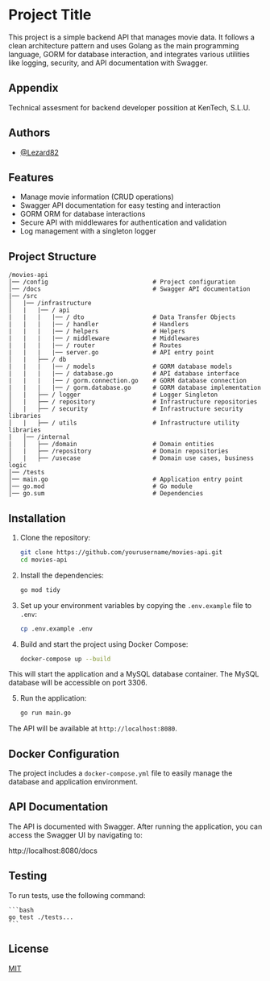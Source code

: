 
# Project Title

This project is a simple backend API that manages movie data. It follows a clean architecture pattern and uses Golang as the main programming language, GORM for database interaction, and integrates various utilities like logging, security, and API documentation with Swagger.


## Appendix

Technical assesment for backend developer possition at KenTech, S.L.U.


## Authors

- [@Lezard82](https://www.github.com/Lezard82)


## Features

- Manage movie information (CRUD operations)
- Swagger API documentation for easy testing and interaction
- GORM ORM for database interactions
- Secure API with middlewares for authentication and validation
- Log management with a singleton logger


## Project Structure

    /movies-api
    │── /config                             # Project configuration
    │── /docs                               # Swagger API documentation
    |── /src
    │   |── /infrastructure
    │   |   |── / api
    |   |   |   |── / dto                   # Data Transfer Objects
    |   |   |   |── / handler               # Handlers
    |   |   |   |── / helpers               # Helpers
    |   |   |   |── / middleware            # Middlewares
    |   |   |   |── / router                # Routes
    |   |   |   |── server.go               # API entry point
    │   |   ├── / db
    |   |   |   |── / models                # GORM database models
    |   |   |   |── / database.go           # API database interface
    |   |   |   |── / gorm.connection.go    # GORM database connection
    |   |   |   |── / gorm.database.go      # GORM database implementation
    │   |   ├── / logger                    # Logger Singleton
    │   |   ├── / repository                # Infrastructure repositories
    │   |   ├── / security                  # Infrastructure security libraries
    │   |   ├── / utils                     # Infrastructure utility libraries
    |   │── /internal
    |   │   ├── /domain                     # Domain entities
    │   |   ├── /repository                 # Domain repositories
    │   |   ├── /usecase                    # Domain use cases, business logic
    │── /tests
    │── main.go                             # Application entry point
    │── go.mod                              # Go module
    │── go.sum                              # Dependencies

## Installation

1. Clone the repository:

    ```bash
    git clone https://github.com/yourusername/movies-api.git
    cd movies-api
    ```

2. Install the dependencies:

    ```bash
    go mod tidy
    ```

3. Set up your environment variables by copying the `.env.example` file to `.env`:

    ```bash
    cp .env.example .env
    ```

4. Build and start the project using Docker Compose:

    ```bash
    docker-compose up --build
    ```

This will start the application and a MySQL database container. The MySQL database will be accessible on port 3306.

5. Run the application:

    ```bash
    go run main.go
    ```
The API will be available at `http://localhost:8080`.
    
## Docker Configuration

The project includes a `docker-compose.yml` file to easily manage the database and application environment.
## API Documentation

The API is documented with Swagger. After running the application, you can access the Swagger UI by navigating to:

http://localhost:8080/docs
## Testing

To run tests, use the following command:

    ```bash
    go test ./tests...
    ```
## License

[MIT](https://choosealicense.com/licenses/mit/)

